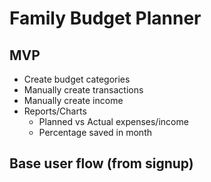 # Family Budget Planner

## MVP

- Create budget categories
- Manually create transactions
- Manually create income
- Reports/Charts
  - Planned vs Actual expenses/income
  - Percentage saved in month

## Base user flow (from signup)
